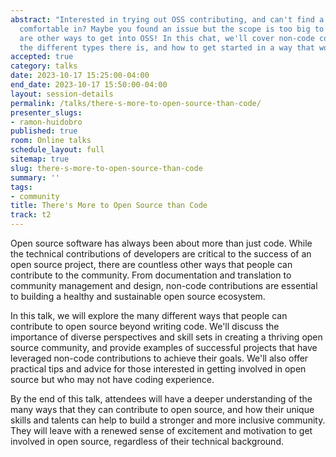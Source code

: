 ```yaml
---
abstract: "Interested in trying out OSS contributing, and can't find a project you're
  comfortable in? Maybe you found an issue but the scope is too big to start?\r\n\r\nThere
  are other ways to get into OSS! In this chat, we'll cover non-code contributions,
  the different types there is, and how to get started in a way that works for you."
accepted: true
category: talks
date: 2023-10-17 15:25:00-04:00
end_date: 2023-10-17 15:50:00-04:00
layout: session-details
permalink: /talks/there-s-more-to-open-source-than-code/
presenter_slugs:
- ramon-huidobro
published: true
room: Online talks
schedule_layout: full
sitemap: true
slug: there-s-more-to-open-source-than-code
summary: ''
tags:
- community
title: There's More to Open Source than Code
track: t2
---
```


Open source software has always been about more than just code. While the technical contributions of developers are critical to the success of an open source project, there are countless other ways that people can contribute to the community. From documentation and translation to community management and design, non-code contributions are essential to building a healthy and sustainable open source ecosystem.

In this talk, we will explore the many different ways that people can contribute to open source beyond writing code. We'll discuss the importance of diverse perspectives and skill sets in creating a thriving open source community, and provide examples of successful projects that have leveraged non-code contributions to achieve their goals. We'll also offer practical tips and advice for those interested in getting involved in open source but who may not have coding experience.

By the end of this talk, attendees will have a deeper understanding of the many ways that they can contribute to open source, and how their unique skills and talents can help to build a stronger and more inclusive community. They will leave with a renewed sense of excitement and motivation to get involved in open source, regardless of their technical background.